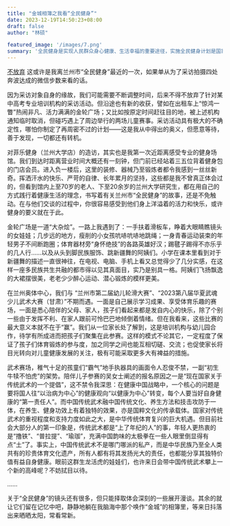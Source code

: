 ```yaml
---
title: "金城相簿之我看“全民健身”"
date: 2023-12-19T14:50:23+08:00
draft: false
author: "林硕"

featured_image: '/images/7.png'
summary: '全民健身是实现人民群众身心健康、生活幸福的重要途径，实施全民健身计划是国家的重要发展战略'
---
```




 [不放弃](/images/7.png)
这或许是我离兰州市“全民健身”最近的一次，如果单从为了采访拍摄四处奔波达成的微信步数来看的话。

因为采访对象自身的缘故，我们可能需要不断调整时间，后来不得不放弃了针对某中高考专业培训机构的采访活动。但沿途也有新的收获，譬如在出租车上“惊鸿一瞥”热闹非凡、活力满满的金轮广场；又比如按原定时间赶往目的地，被上述机构通知临时取消，但碰巧遇上了周边举行的两场儿童赛事。采访活动具有极大的不确定性，哪怕你制定了再周密不过的计划——这是我从中得出的奥义，但愿意等待，善于发现，一切都还有转机。

对菲乐健身（兰州大学店）的造访，其实也是我第一次近距离感受专业的健身场馆。我们到达时距离营业时间大概还有一刻钟，但门前已经站着三五位背着健身包的门店会员。进入负一楼后，这里的装修、器械乃至锻炼者都令我感到一丝丝新奇。挥洒汗水的快乐、严苛的自律、长年累月的坚持，这些都是我不曾真正体会过的，但看到馆内上至70岁的老人、下至20余岁的兰州大学研究生，都在用自己的方式践行着健康生活的理念，书写着有关兰州市“全民健身”的故事，还是不免触动。在与他们交谈的过程中，你很容易感受到他们身上洋溢着的活力和快乐，或许健身的要义就在于此。

金轮广场是一道“大杂烩”。一路上我遇到了：一手扶着滑板车，睁着大眼睛瞧镜头的女娃娃；几步远的地方，瘦削的小女孩吭哧吭哧地跳绳；一身青春运动装束的年轻男子不间断跑圈；体育器材旁“身怀绝技”的各路英雄好汉；踢毽子踢得不亦乐乎的几人行……以及从头到脚民族服饰、跳新疆舞的阿姨们。小学在课本里看到对于新疆舞的描述一直很神往，在电视、电脑、手机上看又总觉得少了几分实感，在这样一座多民族共生共融的都市得以见其真面目，实乃是别具一格。阿姨们飞扬飘逸的大裙摆很美，老老少少醉心运动、潜心锻炼的模样更美。

在兰州奥体中心，我们与 “兰州市第二届幼儿轮滑大赛”、“2023第八届华夏武魂少儿武术大赛（甘肃）”不期而遇。一面是自己展示学习成果、享受体育乐趣的赛场，一面是悉心陪伴的父母、家人，孩子们看起来都是发自内心的快乐，除了个别一些由于发挥不利、在家人跟前可怜巴巴地倾倒着情绪。但在我看来，这些比赛的最大意义本就不在于“赢”。我们从一位家长处了解到，这是培训机构与幼儿园合作，待学有所成进而把孩子们聚集在此参赛。这样的模式不论其它，一定程度了保证了孩子们体育锻炼的参与度，加之同学之间也能互相切磋、交流；也促使家长将目光转向对儿童健康发展的关注，极有可能采取更多大有裨益的措施。

武术赛场，稚气十足的孩童们“霸气”地手执器具的画面令人忍俊不禁，一副“初生牛犊不怕虎”的架势。陪伴儿子参赛的吴女士阐述的报名原因之一是“现在国家关于传统武术的一个提倡”，这不禁令我深思：在健康中国战略中，一个核心的问题是要将国人往“以治病为中心”的健康观向“以健康为中心”转变，每个人要当好自身健康的“第一责任人”。而中国传统武术融中国传统文化、养生方法和技击攻防于一体，在养生、健身功效上有着独特的效果，亦是国粹文化的传承载体。国家对传统武术的重视程度和支持力度如此之大，是中华传统体育复兴的巨大机遇。但目前社会大部分人的第一印象是，传统武术都是“上了年纪的人”的事，年轻人更热衷的是“撸铁”、“普拉提”、“瑜珈”，充满中国韵味的太极拳在一些人眼里倒显得有点“土”了。事实上，中国传统武术不是哪门哪派的私产，而是中华民族乃至全人类共有的珍贵体育文化遗产，所有人都有将其发扬光大的责任，也都能分享其独特价值有益自身健康。眼前这群生龙活虎的娃娃们，也许来日会带中国传统武术攀上一个新的高峰呢？不妨拭目以待。

……

关于“全民健身”的镜头还有很多，但只能择取体会深刻的一些展开漫谈。其余的就让它们留在记忆中吧，静静地躺在我脑海中那个唤作“金城”的相簿里，等来日抖落出来晒晒太阳，常看常新。
